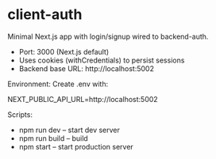 # client-auth

Minimal Next.js app with login/signup wired to backend-auth.

- Port: 3000 (Next.js default)
- Uses cookies (withCredentials) to persist sessions
- Backend base URL: http://localhost:5002

Environment:
Create .env with:

NEXT_PUBLIC_API_URL=http://localhost:5002

Scripts:
- npm run dev – start dev server
- npm run build – build
- npm start – start production server


